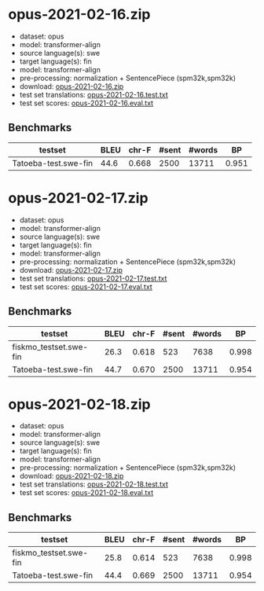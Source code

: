 # opus-2021-02-16.zip

* dataset: opus
* model: transformer-align
* source language(s): swe
* target language(s): fin
* model: transformer-align
* pre-processing: normalization + SentencePiece (spm32k,spm32k)
* download: [opus-2021-02-16.zip](https://object.pouta.csc.fi/Tatoeba-MT-models/swe-fin/opus-2021-02-16.zip)
* test set translations: [opus-2021-02-16.test.txt](https://object.pouta.csc.fi/Tatoeba-MT-models/swe-fin/opus-2021-02-16.test.txt)
* test set scores: [opus-2021-02-16.eval.txt](https://object.pouta.csc.fi/Tatoeba-MT-models/swe-fin/opus-2021-02-16.eval.txt)

## Benchmarks

| testset | BLEU  | chr-F | #sent | #words | BP |
|---------|-------|-------|-------|--------|----|
| Tatoeba-test.swe-fin 	| 44.6 	| 0.668 	| 2500 	| 13711 	| 0.951 |

# opus-2021-02-17.zip

* dataset: opus
* model: transformer-align
* source language(s): swe
* target language(s): fin
* model: transformer-align
* pre-processing: normalization + SentencePiece (spm32k,spm32k)
* download: [opus-2021-02-17.zip](https://object.pouta.csc.fi/Tatoeba-MT-models/swe-fin/opus-2021-02-17.zip)
* test set translations: [opus-2021-02-17.test.txt](https://object.pouta.csc.fi/Tatoeba-MT-models/swe-fin/opus-2021-02-17.test.txt)
* test set scores: [opus-2021-02-17.eval.txt](https://object.pouta.csc.fi/Tatoeba-MT-models/swe-fin/opus-2021-02-17.eval.txt)

## Benchmarks

| testset | BLEU  | chr-F | #sent | #words | BP |
|---------|-------|-------|-------|--------|----|
| fiskmo_testset.swe-fin 	| 26.3 	| 0.618 	| 523 	| 7638 	| 0.998 |
| Tatoeba-test.swe-fin 	| 44.7 	| 0.670 	| 2500 	| 13711 	| 0.954 |

# opus-2021-02-18.zip

* dataset: opus
* model: transformer-align
* source language(s): swe
* target language(s): fin
* model: transformer-align
* pre-processing: normalization + SentencePiece (spm32k,spm32k)
* download: [opus-2021-02-18.zip](https://object.pouta.csc.fi/Tatoeba-MT-models/swe-fin/opus-2021-02-18.zip)
* test set translations: [opus-2021-02-18.test.txt](https://object.pouta.csc.fi/Tatoeba-MT-models/swe-fin/opus-2021-02-18.test.txt)
* test set scores: [opus-2021-02-18.eval.txt](https://object.pouta.csc.fi/Tatoeba-MT-models/swe-fin/opus-2021-02-18.eval.txt)

## Benchmarks

| testset | BLEU  | chr-F | #sent | #words | BP |
|---------|-------|-------|-------|--------|----|
| fiskmo_testset.swe-fin 	| 25.8 	| 0.614 	| 523 	| 7638 	| 0.998 |
| Tatoeba-test.swe-fin 	| 44.4 	| 0.669 	| 2500 	| 13711 	| 0.954 |

